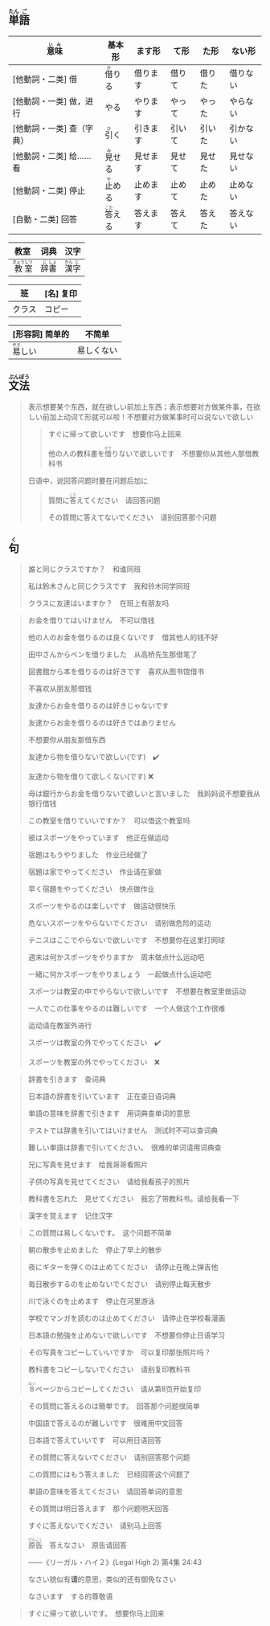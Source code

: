 ## <ruby>単<rt>たん</rt>語<rt>ご</rt></ruby>

| <ruby>意<rt>い</rt>味<rt>み</rt></ruby> | 基本形                           | ます形   | て形   | た形   | ない形   |
| --------------------------------------- | -------------------------------- | -------- | ------ | ------ | -------- |
| [他動詞・二类] 借                       | <ruby>借<rt>か</rt>りる</ruby>   | 借ります | 借りて | 借りた | 借りない |
| [他動詞・一类] 做，进行                 | やる                             | やります | やって | やった | やらない |
| [他動詞・一类] 查（字典）               | <ruby>引<rt>ひ</rt>く</ruby>     | 引きます | 引いて | 引いた | 引かない |
| [他動詞・二类] 给……看                   | <ruby>見<rt>み</rt>せる</ruby>   | 見せます | 見せて | 見せた | 見せない |
| [他動詞・二类] 停止                     | <ruby>止<rt>や</rt>める</ruby>   | 止めます | 止めて | 止めた | 止めない |
| [自動・二类] 回答                       | <ruby>答<rt>こた</rt>える</ruby> | 答えます | 答えて | 答えた | 答えない |

| 教室                                          | 词典                                      | 汉字                                      |
| --------------------------------------------- | ----------------------------------------- | ----------------------------------------- |
| <ruby>教<rt>きょう</rt>室<rt>しつ</rt></ruby> | <ruby>辞<rt>じ</rt>書<rt>しょ</rt></ruby> | <ruby>漢<rt>かん</rt>字<rt>じ</rt></ruby> |

| 班     | [名] 复印 |
| ------ | --------- |
| クラス | コピー    |



| [形容詞] 简单的                  | 不简单     |
| -------------------------------- | ---------- |
| <ruby>易<rt>やさ</rt>しい</ruby> | 易しくない |



## <ruby>文<rt>ぶん</rt>法<rt>ぽう</rt></ruby>

> 表示想要某个东西，就在欲しい前加上东西；表示想要对方做某件事，在欲しい前加上动词て形就可以啦！不想要对方做某事时可以说ないで欲しい
>
> > すぐに帰って欲しいです　想要你马上回来
> >
> > 他の人の教科書を<ruby>借<rt>かり</rt></ruby>りないで欲しいです　不想要你从其他人那借教科书
>
> 日语中，说回答问题时要在问题后加に
>
> > 質問に<ruby>答<rt>こた</rt></ruby>えてください　请回答问题
> >
> > その質問に答えてないでください　请别回答那个问题

## <ruby>句<rt>く</rt></ruby>

> 誰と同じクラスですか？　和谁同班
>
> 私は鈴木さんと同じクラスです　我和铃木同学同班
>
> クラスに友達はいますか？　在班上有朋友吗

> お金を借りてはいけません　不可以借钱
>
> 他の人のお金を借りるのは良くないです　借其他人的钱不好
>
> 田中さんからベンを借りました　从高桥先生那借笔了
>
> 図書館から本を借りるのは好きです　喜欢从图书馆借书
>
> 不喜欢从朋友那借钱
>
> 友達からお金を借りるのは好きじゃないです　
>
> 友達からお金を借りるのは好きではありません
>
> 不想要你从朋友那借东西
>
> 友達から物を借りないで欲しい(です)　✔️
>
> 友達から物を借りて欲しくない(です)	❌
>
> 母は銀行からお金を借りないで欲しいと言いました　我妈妈说不想要我从银行借钱
>
> この教室を借りていいですか？　可以借这个教室吗

> 彼はスポーツをやっています　他正在做运动
>
> 宿題はもうやりました　作业已经做了
>
> 宿題は家でやってください　作业请在家做
>
> 早く宿題をやってください　快点做作业
>
> スポーツをやるのは楽しいです　做运动很快乐
>
> 危ないスポーツをやらないでください　请别做危险的运动
>
> テニスはここでやらないで欲しいです　不想要你在这里打网球
>
> 週末は何かスポーツをやりますか　周末做点什么运动吧
>
> 一緒に何かスポーツをやりましょう　一起做点什么运动吧
>
> スポーツは教室の中でやらないで欲しいです　不想要在教室里做运动
>
> 一人でこの仕事をやるのは難しいです　一个人做这个工作很难
>
> 运动请在教室外进行
>
> スポーツは教室の外でやってください　✔️
>
> スポーツを教室の外でやってください　❌

> 辞書を引きます　查词典
>
> 日本語の辞書を引いています　正在查日语词典
>
> 単語の意味を辞書で引きます　用词典查单词的意思
>
> テストでは辞書を引いてはいけません　测试时不可以查词典
>
> 難しい単語は辞書で引いてください。　很难的单词请用词典查

> 兄に写真を見せます　给我哥哥看照片
>
> 子供の写真を見せてください　请给我看孩子的照片
>
> 教科書を忘れた　見せてください　我忘了带教科书。请给我看一下

> 漢字を覚えます　记住汉字

> この質問は易しくないです。　这个问题不简单

> 朝の散歩を止めました　停止了早上的散步
>
> 夜にギターを弾くのは止めてください　请停止在晚上弹吉他
>
> 毎日散歩するのを止めないでください　请别停止每天散步
>
> 川で泳ぐのを止めます　停止在河里游泳
>
> 学校でマンガを読むのは止めてください　请停止在学校看漫画
>
> 日本語の勉強を止めないで欲しいです　不想要你停止日语学习

> その写真をコピーしていいですか　可以复印那张照片吗？
>
> 教科書をコピーしないでください　请别复印教科书
>
> <ruby>８<rt>はっ</rt></ruby>ページからコピーしてください　请从第8页开始复印

> その質問に答えるのは簡単です。　回答那个问题很简单
>
> 中国語で答えるのが難しいです　很难用中文回答
>
> 日本語で答えていいです　可以用日语回答
>
> その質問に答えないでください　请别回答那个问题
>
> この質問にはもう答えました　已经回答这个问题了
>
> 単語の意味を答えてください　请回答单词的意思
>
> その質問は明日答えます　那个问题明天回答
>
> すぐに答えないでください　请别马上回答
>
> <ruby>原告<rt>げんこく</rt></ruby>　答えなさい　原告请回答
>
> ——《リーガル・ハイ２》(Legal High 2) 第4集 24:43
>
> なさい貌似有**请**的意思，类似的还有御免なさい
>
> なさいます　する的尊敬语

> すぐに帰って欲しいです。　想要你马上回来
